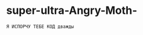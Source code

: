 # super-ultra-Angry-Moth-

<!-- [жил был помидор](https://yandex.ru/images/search?from=tabbar&img_url=https%3A%2F%2Fs00.yaplakal.com%2Fpics%2Fpics_original%2F6%2F2%2F1%2F13591126.jpg&lr=969&pos=0&rpt=simage&text=%D1%8A%D1%8C%D1%8A)
и был у него помидор
однажды приходит один помидор к другому помидору
и спрашивает этого помидора
помидор, а ты помидор?
да, помидор, я помидор.
а какова твоя проффесия?
я работаю помидором.
```python
Z=["Обезьяна", "Петух", "Собака", "Свинья", "Крыса", "Бык", "тигр", "заяц", "Дракон", "Змея", "Лошадь", "Овца"]
p=int(input())
p = p % 12
print(Z[p]) -->

```
Я ИСПОРЧУ ТЕБЕ КОД дважды

```
